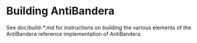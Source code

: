 Building AntiBandera
================

See doc/build-*.md for instructions on building the various
elements of the AntiBandera reference implementation of AntiBandera.
